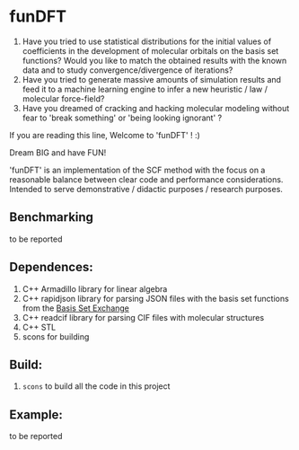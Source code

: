 # funDFT

1. Have you tried to use statistical distributions for the initial
values of coefficients in the development of molecular orbitals on the basis set functions?
Would you like to match the obtained results with the known data and to study convergence/divergence
of iterations?
2. Have you tried to generate massive amounts of simulation results and feed it to a machine learning
engine to infer a new heuristic / law / molecular force-field?
3. Have you dreamed of cracking and hacking molecular modeling without fear to 'break something' or 'being looking ignorant' ?

If you are reading this line, Welcome to 'funDFT' ! :)

Dream BIG and have FUN!

'funDFT' is an implementation of the SCF method
with the focus on a reasonable balance between clear code and performance considerations.
Intended to serve demonstrative / didactic purposes / research purposes.

## Benchmarking

to be reported

## Dependences:

1. C++ Armadillo library for linear algebra
2. C++ rapidjson library for parsing JSON files with the basis set functions from the [ Basis Set Exchange ]( https://www.basissetexchange.org/ ) 
3. C++ readcif library for parsing CIF files with molecular structures
4. C++ STL
5. scons for building

## Build:

1. `scons` to build all the code in this project

## Example:

to be reported



